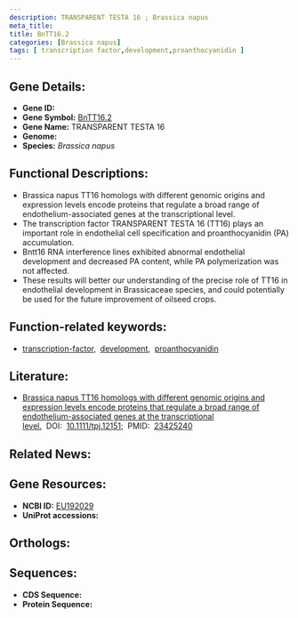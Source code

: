 ```yaml
---
description: TRANSPARENT TESTA 16 ; Brassica napus
meta_title:
title: BnTT16.2
categories: [Brassica napus]
tags: [ transcription factor,development,proanthocyanidin ]
---
```


## Gene Details:
- **Gene ID:** []()
- **Gene Symbol:** <u>BnTT16.2</u>
- **Gene Name:** TRANSPARENT TESTA 16
- **Genome:** []()
- **Species:** *Brassica napus*

## Functional Descriptions:
   - Brassica napus TT16 homologs with different genomic origins and expression levels encode proteins that regulate a broad range of endothelium-associated genes at the transcriptional level.
   - The transcription factor TRANSPARENT TESTA 16 (TT16) plays an important role in endothelial cell specification and proanthocyanidin (PA) accumulation.
   - Bntt16 RNA interference lines exhibited abnormal endothelial development and decreased PA content, while PA polymerization was not affected.
   - These results will better our understanding of the precise role of TT16 in endothelial development in Brassicaceae species, and could potentially be used for the future improvement of oilseed crops.

## Function-related keywords:
   - [transcription-factor](/tags/transcription-factor/),&nbsp;&nbsp;[development](/tags/development/),&nbsp;&nbsp;[proanthocyanidin](/tags/proanthocyanidin/)

## Literature:
   - [Brassica napus TT16 homologs with different genomic origins and expression levels encode proteins that regulate a broad range of endothelium-associated genes at the transcriptional level.](https://doi.org/10.1111/tpj.12151)&nbsp;&nbsp;DOI:&nbsp;&nbsp;[10.1111/tpj.12151](https://doi.org/10.1111/tpj.12151);&nbsp;&nbsp;PMID:&nbsp;&nbsp;[23425240](https://pubmed.ncbi.nlm.nih.gov/23425240/)

## Related News:

## Gene Resources:
- **NCBI ID:**  [EU192029](https://www.ncbi.nlm.nih.gov/gene/?term=EU192029)
- **UniProt accessions:**  [](https://www.uniprot.org/uniprotkb//entry)

## Orthologs:

## Sequences:
- **CDS Sequence:**
- **Protein Sequence:**
